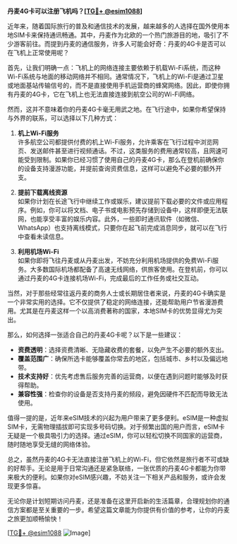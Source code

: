 **丹麦4G卡可以注册飞机吗？[[TG💪+ @esim1088](https://t.me/s/esim1088)]**

近年来，随着国际旅行的普及和通信技术的发展，越来越多的人选择在国外使用本地SIM卡来保持通讯畅通。其中，丹麦作为北欧的一个热门旅游目的地，吸引了不少游客前往。而提到丹麦的通信服务，许多人可能会好奇：丹麦的4G卡是否可以在飞机上正常使用呢？

首先，让我们明确一点：飞机上的网络连接主要依赖于机载Wi-Fi系统，而这种Wi-Fi系统与地面的移动网络并不相同。通常情况下，飞机上的Wi-Fi是通过卫星或地面基站传输信号的，而不是直接使用手机运营商的蜂窝网络。因此，即使你拥有丹麦的4G卡，它在飞机上也无法直接连接到航空公司的Wi-Fi网络。

然而，这并不意味着你的丹麦4G卡毫无用武之地。在飞行途中，如果你希望保持与外界的联系，可以选择以下几种方式：

1. **机上Wi-Fi服务**  
许多航空公司都提供付费的机上Wi-Fi服务，允许乘客在飞行过程中浏览网页、发送邮件甚至进行视频通话。不过，这类服务的费用通常较高，且网速可能受到限制。如果你已经习惯了使用自己的丹麦4G卡，那么在登机前确保你的设备支持漫游功能，并提前查询资费信息，这样可以避免不必要的额外开支。

2. **提前下载离线资源**  
如果你计划在长途飞行中继续工作或娱乐，建议提前下载必要的文件或应用程序。例如，你可以将文档、电子书或电影预先存储到设备中，这样即便无法联网，也能享受丰富的娱乐内容。此外，一些即时通讯软件（如微信、WhatsApp）也支持离线模式，只要你在起飞前完成消息同步，就可以在飞行中查看未读信息。

3. **利用机场Wi-Fi**  
如果你即将飞往丹麦或从丹麦出发，不妨充分利用机场提供的免费Wi-Fi服务。大多数国际机场都配备了高速无线网络，供旅客使用。在登机前，你可以通过丹麦的4G卡连接机场Wi-Fi，完成最后的工作任务或社交互动。

当然，对于那些经常往返丹麦的商务人士或长期居住者来说，丹麦的4G卡确实是一个非常实用的选择。它不仅提供了稳定的网络连接，还能帮助用户节省漫游费用。尤其是在丹麦这样一个以高消费著称的国家，本地SIM卡的优势显得尤为突出。

那么，如何选择一张适合自己的丹麦4G卡呢？以下是一些建议：

- **资费透明**：选择资费清晰、无隐藏收费的套餐，以免产生不必要的额外支出。
- **覆盖范围广**：确保所选卡能够覆盖你常去的地区，包括城市、乡村以及偏远地带。
- **技术支持好**：优先考虑售后服务完善的运营商，以便在遇到问题时能够及时获得帮助。
- **兼容性强**：检查你的设备是否支持丹麦的频段，避免因硬件不匹配而导致无法使用。

值得一提的是，近年来eSIM技术的兴起为用户带来了更多便利。eSIM是一种虚拟SIM卡，无需物理插拔即可实现多号码切换。对于频繁出国的用户而言，eSIM卡无疑是一个极具吸引力的选择。通过eSIM，你可以轻松切换不同国家的运营商，随时随地享受无缝的网络体验。

总之，虽然丹麦的4G卡无法直接注册飞机上的Wi-Fi，但它依然是旅行者不可或缺的好帮手。无论是用于日常沟通还是紧急联络，一张优质的丹麦4G卡都能为你带来极大的便利。如果你对eSIM感兴趣，不妨关注一下相关产品和服务，或许会发现更多惊喜。

无论你是计划短期访问丹麦，还是准备在这里开启新的生活篇章，合理规划你的通信方案都是至关重要的一步。希望这篇文章能为你提供有价值的参考，让你的丹麦之旅更加顺畅愉快！

[[TG💪+ @esim1088](https://t.me/s/esim1088) ![Image](https://i.postimg.cc/4NQfJmqS/Snipaste-2025-05-13-00-14-12.png)]